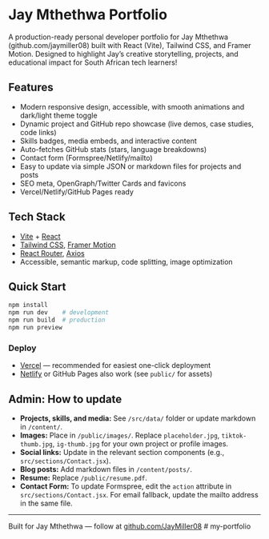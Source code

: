 # Jay Mthethwa Portfolio

A production-ready personal developer portfolio for Jay Mthethwa (github.com/jaymiller08) built with React (Vite), Tailwind CSS, and Framer Motion. Designed to highlight Jay’s creative storytelling, projects, and educational impact for South African tech learners!

## Features
- Modern responsive design, accessible, with smooth animations and dark/light theme toggle
- Dynamic project and GitHub repo showcase (live demos, case studies, code links)
- Skills badges, media embeds, and interactive content
- Auto-fetches GitHub stats (stars, language breakdowns)
- Contact form (Formspree/Netlify/mailto)
- Easy to update via simple JSON or markdown files for projects and posts
- SEO meta, OpenGraph/Twitter Cards and favicons
- Vercel/Netlify/GitHub Pages ready

## Tech Stack
- [Vite](https://vitejs.dev/) + [React](https://react.dev/)
- [Tailwind CSS](https://tailwindcss.com/), [Framer Motion](https://www.framer.com/motion/)
- [React Router](https://reactrouter.com/), [Axios](https://axios-http.com/)
- Accessible, semantic markup, code splitting, image optimization

## Quick Start
```bash
npm install
npm run dev    # development
npm run build  # production
npm run preview
```

### Deploy
- [Vercel](https://vercel.com/) — recommended for easiest one-click deployment
- [Netlify](https://www.netlify.com/) or GitHub Pages also work (see `public/` for assets)

## Admin: How to update
- **Projects, skills, and media:** See `/src/data/` folder or update markdown in `/content/`.
- **Images:** Place in `/public/images/`. Replace `placeholder.jpg`, `tiktok-thumb.jpg`, `ig-thumb.jpg` for your own project or profile images.
- **Social links:** Update in the relevant section components (e.g., `src/sections/Contact.jsx`).
- **Blog posts:** Add markdown files in `/content/posts/`.
- **Resume:** Replace `/public/resume.pdf`.
- **Contact Form:** To update Formspree, edit the `action` attribute in `src/sections/Contact.jsx`. For email fallback, update the mailto address in the same file.

---

Built for Jay Mthethwa — follow at [github.com/JayMiller08](https://github.com/JayMiller08)
#   m y - p o r t f o l i o  
 
